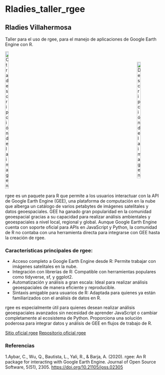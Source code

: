 # Rladies_taller_rgee

## Rladies Villahermosa

Taller para el uso de rgee, para el manejo de aplicaciones de Google Earth Engine con R.

<div style="display: flex; justify-content: space-between; align-items: center;">
    <img src="https://encrypted-tbn0.gstatic.com/images?q=tbn:ANd9GcTmCy3vFbwaJUodYf7QQq3U3zKvgeT8sw3RwA&s" alt="Otra descripción de la imagen" style="width: 15%; height: auto;">
    <img src="https://user-images.githubusercontent.com/16768318/118376965-5f7dca80-b5cb-11eb-9a82-47876680a3e6.png" alt="Descripción de la imagen" style="width: 15%; height: auto;">
</div>

rgee es un paquete para R que permite a los usuarios interactuar con la API de Google Earth Engine (GEE), una plataforma de computación en la nube que alberga un catálogo de varios petabytes de imágenes satelitales y datos geoespaciales. GEE ha ganado gran popularidad en la comunidad geoespacial gracias a su capacidad para realizar análisis ambientales y geoespaciales a nivel local, regional y global. Aunque Google Earth Engine cuenta con soporte oficial para APIs en JavaScript y Python, la comunidad de R no contaba con una herramienta directa para integrarse con GEE hasta la creación de rgee.

### Características principales de rgee:
* Acceso completo a Google Earth Engine desde R: Permite trabajar con imágenes satelitales en la nube.
* Integración con librerías de R: Compatible con herramientas populares como tidyverse, sf, y ggplot2.
* Automatización y análisis a gran escala: Ideal para realizar análisis geoespaciales de manera eficiente y reproducible.
* Sintaxis amigable para usuarios de R: Adaptada para quienes ya están familiarizados con el análisis de datos en R.

rgee es especialmente útil para quienes desean realizar análisis geoespaciales avanzados sin necesidad de aprender JavaScript o cambiar completamente al ecosistema de Python. Proporciona una solución poderosa para integrar datos y análisis de GEE en flujos de trabajo de R.

[Sitio oficial rgee](https://r-spatial.github.io/rgee/)
[Repositorio oficial rgee](https://github.com/r-spatial/rgee)

### Referencias
1.Aybar, C., Wu, Q., Bautista, L., Yali, R., & Barja, A. (2020). rgee: An R package for interacting with Google Earth Engine. Journal of Open Source Software, 5(51), 2305. https://doi.org/10.21105/joss.02305
